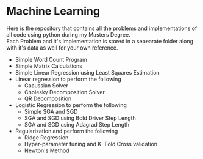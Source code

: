 # Machine Learning
Here is the repository that contains all the problems and implementations of all code using python during my Masters Degree.\
Each Problem and it's Implementation is stored in a sepearate folder along with it's data as well for your own reference.

 * Simple Word Count Program
 *  Simple Matrix Calculations
 * Simple Linear Regression using Least Squares Estimation
 * Linear regression  to perform the following
     * Gaaussian Solver
     * Cholesky Decomposition Solver 
     * QR Decomposition 
 * Logistic Regression to perform the following 
     * Simple SGA and SGD
     * SGA and SGD using Bold Driver Step Length 
     * SGA and SGD using Adagrad Step Length 
  * Regularization and perform the following
     * Ridge Regression 
     * Hyper-parameter tuning and K- Fold Cross validation 
     * Newton's Method
  
 
